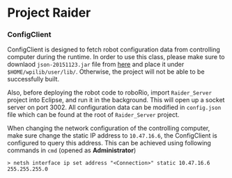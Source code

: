# Project Raider 
### ConfigClient
ConfigClient is designed to fetch robot configuration data from controlling computer during the runtime. In order to use this class, please make sure to downlaod `json-20151123.jar` file from <a href="http://mvnrepository.com/artifact/org.json/json/20151123">here</a> and place it under `$HOME/wpilib/user/lib/`. Otherwise, the project will not be able to be successfully built. 

Also, before deploying the robot code to roboRio, import `Raider_Server` project into Eclipse, and run it in the background. This will open up a socket server on port 3002. All configuration data can be modified in `config.json` file which can be found at the root of `Raider_Server` project. 

When changing the network configuration of the controlling computer, make sure change the static IP address to `10.47.16.6`, the ConfigClient is configured to query this address. This can be achieved using following commands in `cmd` (opened as <b>Administrator</b>)
``` batch
> netsh interface ip set address "<Connection>" static 10.47.16.6 255.255.255.0
```
